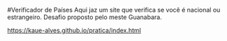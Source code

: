 #Verificador de Países
Aqui jaz um site que verifica se você é nacional ou estrangeiro.
Desafio proposto pelo meste Guanabara.

https://kaue-alves.github.io/pratica/index.html
